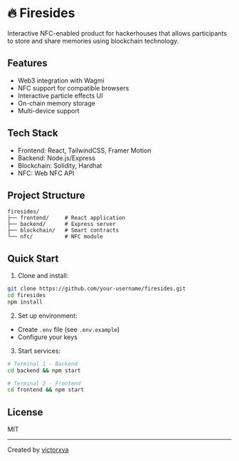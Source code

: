 # 🔥 Firesides

Interactive NFC-enabled product for hackerhouses that allows participants to store and share memories using blockchain technology.

## Features

- Web3 integration with Wagmi
- NFC support for compatible browsers
- Interactive particle effects UI
- On-chain memory storage
- Multi-device support

## Tech Stack

- Frontend: React, TailwindCSS, Framer Motion
- Backend: Node.js/Express
- Blockchain: Solidity, Hardhat
- NFC: Web NFC API

## Project Structure
```
firesides/
├── frontend/     # React application
├── backend/      # Express server
├── blockchain/   # Smart contracts
└── nfc/          # NFC module
```

## Quick Start

1. Clone and install:
```bash
git clone https://github.com/your-username/firesides.git
cd firesides
npm install
```

2. Set up environment:
- Create `.env` file (see `.env.example`)
- Configure your keys

3. Start services:
```bash
# Terminal 1 - Backend
cd backend && npm start

# Terminal 2 - Frontend
cd frontend && npm start
```

## License

MIT

---
Created by [victorxva](https://x.com/victorxva)

